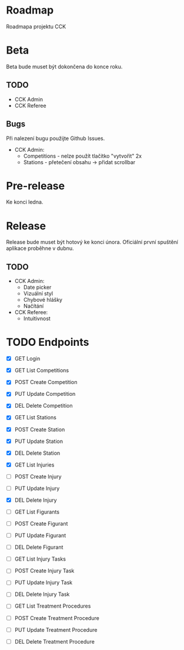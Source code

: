 # Roadmap

Roadmapa projektu CCK

# Beta

Beta bude muset být dokončena do konce roku.

## TODO

- CCK Admin
- CCK Referee

## Bugs

Při nalezení bugu použijte Github Issues.

- CCK Admin:
  - Competitions - nelze použít tlačítko "vytvořit" 2x
  - Stations - přetečení obsahu -> přidat scrollbar

# Pre-release

Ke konci ledna.

# Release

Release bude muset být hotový ke konci února. Oficiální první spuštění aplikace proběhne v dubnu.

## TODO

- CCK Admin:
  - Date picker
  - Vizuální styl
  - Chybové hlášky
  - Načítání
- CCK Referee:
  - Intuitivnost

# TODO Endpoints

- [x] GET Login

- [x] GET List Competitions
- [x] POST Create Competition
- [x] PUT Update Competition
- [x] DEL Delete Competition

- [x] GET List Stations
- [x] POST Create Station
- [x] PUT Update Station
- [x] DEL Delete Station

- [x] GET List Injuries
- [ ] POST Create Injury
- [ ] PUT Update Injury
- [x] DEL Delete Injury

- [ ] GET List Figurants
- [ ] POST Create Figurant
- [ ] PUT Update Figurant
- [ ] DEL Delete Figurant

- [ ] GET List Injury Tasks
- [ ] POST Create Injury Task
- [ ] PUT Update Injury Task
- [ ] DEL Delete Injury Task

- [ ] GET List Treatment Procedures
- [ ] POST Create Treatment Procedure
- [ ] PUT Update Treatment Procedure
- [ ] DEL Delete Treatment Procedure
